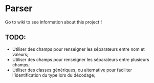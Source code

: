 # Parser

Go to wiki to see information about this project !

## TODO:

* Utiliser des champs pour renseigner les séparateurs entre nom et valeurs;
* Utiliser des champs pour renseigner les séparateurs entre plusieurs champs;
* Utiliser des classes génériques, ou alternative pour faciliter l'identification du type lors du décodage;
